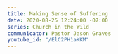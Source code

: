 ```yaml
---
title: Making Sense of Suffering
date: 2020-08-25 12:24:00 -07:00
series: Church in the Wild
communicator: Pastor Jason Graves
youtube_id: "/ElC2PH1aKKM"
---
```



